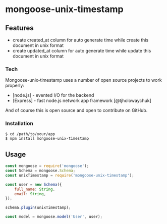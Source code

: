 # mongoose-unix-timestamp

## Features
  - create created_at column for auto generate time while create this document in unix format
  - create updated_at column for auto generate time while update this document in unix format

### Tech

Mongoose-unix-timestamp uses a number of open source projects to work properly:
* [node.js] - evented I/O for the backend
* [Express] - fast node.js network app framework [@tjholowaychuk]

And of course this is open source and open to contribute on GitHub.

### Installation

```sh
$ cd /path/to/your/app
$ npm install mongoose-unix-timestamp
```
## Usage
```js
const mongoose = require('mongoose');
const Schema = mongoose.Schema;
const unixTimestamp = require('mongoose-unix-timestamp');

const user = new Schema({
	full_name: String,
	email: String,
});

schema.plugin(unixTimestamp);

const model = mongoose.model('User', user);
```
